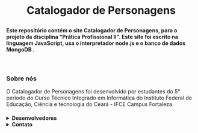 <h1 align="center">
  <p align="center">Catalogador de Personagens</p>
  <h4> Este repositório contém o site Catalogador de Personagens, para o projeto da disciplina "Prática Profissional II". Este site foi escrito na linguagem JavaScript, usa o interpretador node.js e o banco de dados MongoDB .</h4>

<div style="display: inline_block"><br>

</h1>
    
<h3>Sobre nós</h3>
 O Catalogador de Personagens foi desenvolvido por estudantes do 5° período do Curso Técnico Integrado em Informática do Instituto Federal de Educação, Ciência e tecnologia do Ceará - IFCE Campus Fortaleza. <h4>

  <details><summary><b>Desenvolvedores</b></summary>
<p> <br>Davi Alves Macêdo</br>
<p> <br>Jadise Lane Silva dos Santos</br>
<p> <br>Larissa dos Santos Holanda</br>
 
 </p>
  </details>
  <details><summary><b>Contato</b></summary>
 <p>
<br>davi.alves.macedo08@aluno.ifce.edu.br</br> <a href="https://github.com/davialves11" target="_blank">github.com/davialves11</a>
<br>jadise.lane.silva62@aluno.ifce.edu.br</br> <a href="https://github.com/jjjadise" target="_blank">github.com/jjjadise</a>
<br>larissa.holanda11@aluno.ifce.edu.br</br> <a href="https://github.com/larissahol" target="_blank">github.com/larissahol</a>


